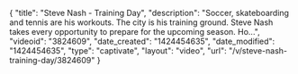 {
    "title": "Steve Nash - Training Day",
    "description": "Soccer, skateboarding and tennis are his workouts. The city is his training ground. Steve Nash takes every opportunity to prepare for the upcoming season. Ho...",
    "videoid": "3824609",
    "date_created": "1424454635",
    "date_modified": "1424454635",
    "type": "captivate",
    "layout": "video",
    "url": "\/v\/steve-nash-training-day\/3824609"
}